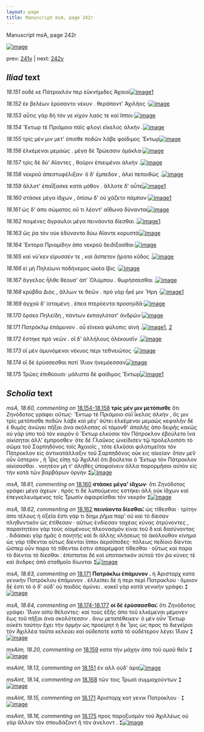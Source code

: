 ```yaml
---
layout: page
title: Manuscript msA, page 242r
---
```


Manuscript msA, page 242r

[![image](http://www.homermultitext.org/iipsrv?OBJ=IIP,1.0&FIF=/project/homer/pyramidal/deepzoom/hmt/vaimg/2017a/VA242RN_0413.tif&WID=100&CVT=JPEG)](http://www.homermultitext.org/ict2/?urn=urn:cite2:hmt:vaimg.2017a:VA242RN_0413)

prev:  [241v](../241v/) | next:  [242v](../242v/)

## *Iliad* text

*18.151* <a id="18.151"/> οὐδέ κε Πάτροκλόν περ ἐϋκνήμιδες Ἀχαιοὶ[![image](http://www.homermultitext.org/iipsrv?OBJ=IIP,1.0&FIF=/project/homer/pyramidal/deepzoom/hmt/vaimg/2017a/VA242RN_0413.tif&RGN=0.2,0.1893,0.385,0.0316&WID=1000&CVT=JPEG)](http://www.homermultitext.org/ict2/?urn=urn:cite2:hmt:vaimg.2017a:VA242RN_0413@0.2,0.1893,0.385,0.0316)[1](#msAint_18.13)

*18.152* <a id="18.152"/> ἐκ βελέων ἐρύσαντο νέκυν . θεράποντ' Ἀχιλῆος ·[![image](http://www.homermultitext.org/iipsrv?OBJ=IIP,1.0&FIF=/project/homer/pyramidal/deepzoom/hmt/vaimg/2017a/VA242RN_0413.tif&RGN=0.204,0.2126,0.402,0.0248&WID=1000&CVT=JPEG)](http://www.homermultitext.org/ict2/?urn=urn:cite2:hmt:vaimg.2017a:VA242RN_0413@0.204,0.2126,0.402,0.0248)

*18.153* <a id="18.153"/> αὖτις γὰρ δὴ τόν γε κίχον λαός τε καὶ ἵπποι·[![image](http://www.homermultitext.org/iipsrv?OBJ=IIP,1.0&FIF=/project/homer/pyramidal/deepzoom/hmt/vaimg/2017a/VA242RN_0413.tif&RGN=0.197,0.2322,0.363,0.0248&WID=1000&CVT=JPEG)](http://www.homermultitext.org/ict2/?urn=urn:cite2:hmt:vaimg.2017a:VA242RN_0413@0.197,0.2322,0.363,0.0248)

*18.154* <a id="18.154"/> Ἕκτωρ τὲ Πριάμοιο πάϊς φλογὶ εἴκελος ἀλκήν .[![image](http://www.homermultitext.org/iipsrv?OBJ=IIP,1.0&FIF=/project/homer/pyramidal/deepzoom/hmt/vaimg/2017a/VA242RN_0413.tif&RGN=0.198,0.2517,0.416,0.0263&WID=1000&CVT=JPEG)](http://www.homermultitext.org/ict2/?urn=urn:cite2:hmt:vaimg.2017a:VA242RN_0413@0.198,0.2517,0.416,0.0263)

*18.155* <a id="18.155"/> τρὶς μέν μιν μετ' όπισθε ποδῶν λάβε φαίδιμος Ἕκτωρ[![image](http://www.homermultitext.org/iipsrv?OBJ=IIP,1.0&FIF=/project/homer/pyramidal/deepzoom/hmt/vaimg/2017a/VA242RN_0413.tif&RGN=0.193,0.2727,0.424,0.0248&WID=1000&CVT=JPEG)](http://www.homermultitext.org/ict2/?urn=urn:cite2:hmt:vaimg.2017a:VA242RN_0413@0.193,0.2727,0.424,0.0248)

*18.156* <a id="18.156"/> ἑλκέμεναι μεμαὼς . μέγα δὲ Τρώεσσιν ὁμόκλα·[![image](http://www.homermultitext.org/iipsrv?OBJ=IIP,1.0&FIF=/project/homer/pyramidal/deepzoom/hmt/vaimg/2017a/VA242RN_0413.tif&RGN=0.192,0.2893,0.42,0.0255&WID=1000&CVT=JPEG)](http://www.homermultitext.org/ict2/?urn=urn:cite2:hmt:vaimg.2017a:VA242RN_0413@0.192,0.2893,0.42,0.0255)

*18.157* <a id="18.157"/> τρὶς δὲ δύ' Αἴαντες , θοῦριν ἐπιειμένοι ἀλκὴν .[![image](http://www.homermultitext.org/iipsrv?OBJ=IIP,1.0&FIF=/project/homer/pyramidal/deepzoom/hmt/vaimg/2017a/VA242RN_0413.tif&RGN=0.189,0.308,0.409,0.0248&WID=1000&CVT=JPEG)](http://www.homermultitext.org/ict2/?urn=urn:cite2:hmt:vaimg.2017a:VA242RN_0413@0.189,0.308,0.409,0.0248)

*18.158* <a id="18.158"/> νεκροῦ ἀπεστυφέλιξαν· ὃ δ' ἔμπεδον , ἀλκὶ πεποιθὼς .[![image](http://www.homermultitext.org/iipsrv?OBJ=IIP,1.0&FIF=/project/homer/pyramidal/deepzoom/hmt/vaimg/2017a/VA242RN_0413.tif&RGN=0.191,0.3268,0.442,0.0255&WID=1000&CVT=JPEG)](http://www.homermultitext.org/ict2/?urn=urn:cite2:hmt:vaimg.2017a:VA242RN_0413@0.191,0.3268,0.442,0.0255)

*18.159* <a id="18.159"/> ἄλλοτ' ἐπαΐξασκε κατὰ μόθον . ἄλλοτε δ' αὖτε[![image](http://www.homermultitext.org/iipsrv?OBJ=IIP,1.0&FIF=/project/homer/pyramidal/deepzoom/hmt/vaimg/2017a/VA242RN_0413.tif&RGN=0.187,0.3449,0.408,0.027&WID=1000&CVT=JPEG)](http://www.homermultitext.org/ict2/?urn=urn:cite2:hmt:vaimg.2017a:VA242RN_0413@0.187,0.3449,0.408,0.027)[1](#msAim_18.20)

*18.160* <a id="18.160"/> στάσκε μέγα ἰ̈άχων , ὀπίσω δ' οὐ χάζετο πάμπαν·[![image](http://www.homermultitext.org/iipsrv?OBJ=IIP,1.0&FIF=/project/homer/pyramidal/deepzoom/hmt/vaimg/2017a/VA242RN_0413.tif&RGN=0.185,0.3659,0.425,0.0255&WID=1000&CVT=JPEG)](http://www.homermultitext.org/ict2/?urn=urn:cite2:hmt:vaimg.2017a:VA242RN_0413@0.185,0.3659,0.425,0.0255)[1](#msA_18.61)

*18.161* <a id="18.161"/> ὡς δ' ἀπο σώματος οὔ τι λέοντ' αἴθωνα δύνανται[![image](http://www.homermultitext.org/iipsrv?OBJ=IIP,1.0&FIF=/project/homer/pyramidal/deepzoom/hmt/vaimg/2017a/VA242RN_0413.tif&RGN=0.185,0.3869,0.422,0.0233&WID=1000&CVT=JPEG)](http://www.homermultitext.org/ict2/?urn=urn:cite2:hmt:vaimg.2017a:VA242RN_0413@0.185,0.3869,0.422,0.0233)

*18.162* <a id="18.162"/> ποιμένες ἄγραυλοι μέγα πεινάοντα δίεσθαι .[![image](http://www.homermultitext.org/iipsrv?OBJ=IIP,1.0&FIF=/project/homer/pyramidal/deepzoom/hmt/vaimg/2017a/VA242RN_0413.tif&RGN=0.183,0.4042,0.402,0.0255&WID=1000&CVT=JPEG)](http://www.homermultitext.org/ict2/?urn=urn:cite2:hmt:vaimg.2017a:VA242RN_0413@0.183,0.4042,0.402,0.0255)[1](#msA_18.62)

*18.163* <a id="18.163"/> ὥς ῥα τὸν οὐκ ἐδύναντο δύω Αἴαντε κορυστὰ[![image](http://www.homermultitext.org/iipsrv?OBJ=IIP,1.0&FIF=/project/homer/pyramidal/deepzoom/hmt/vaimg/2017a/VA242RN_0413.tif&RGN=0.188,0.4252,0.385,0.024&WID=1000&CVT=JPEG)](http://www.homermultitext.org/ict2/?urn=urn:cite2:hmt:vaimg.2017a:VA242RN_0413@0.188,0.4252,0.385,0.024)

*18.164* <a id="18.164"/> Ἕκτορα Πριαμίδην ἀπο νεκροῦ δειδίξασθαι·[![image](http://www.homermultitext.org/iipsrv?OBJ=IIP,1.0&FIF=/project/homer/pyramidal/deepzoom/hmt/vaimg/2017a/VA242RN_0413.tif&RGN=0.187,0.441,0.402,0.0278&WID=1000&CVT=JPEG)](http://www.homermultitext.org/ict2/?urn=urn:cite2:hmt:vaimg.2017a:VA242RN_0413@0.187,0.441,0.402,0.0278)

*18.165* <a id="18.165"/> καὶ νύ̆ κεν εἴρυσσέν τε , καὶ ἄσπετον ᾔρατο κῦδος .[![image](http://www.homermultitext.org/iipsrv?OBJ=IIP,1.0&FIF=/project/homer/pyramidal/deepzoom/hmt/vaimg/2017a/VA242RN_0413.tif&RGN=0.185,0.4628,0.411,0.0263&WID=1000&CVT=JPEG)](http://www.homermultitext.org/ict2/?urn=urn:cite2:hmt:vaimg.2017a:VA242RN_0413@0.185,0.4628,0.411,0.0263)

*18.166* <a id="18.166"/> εἰ μὴ Πηλείωνι ποδήνεμος ὠκέα Ι̂̈ρις ·[![image](http://www.homermultitext.org/iipsrv?OBJ=IIP,1.0&FIF=/project/homer/pyramidal/deepzoom/hmt/vaimg/2017a/VA242RN_0413.tif&RGN=0.183,0.4816,0.367,0.0255&WID=1000&CVT=JPEG)](http://www.homermultitext.org/ict2/?urn=urn:cite2:hmt:vaimg.2017a:VA242RN_0413@0.183,0.4816,0.367,0.0255)

*18.167* <a id="18.167"/> ἄγγελος ἦλθε θέουσ' ἀπ' Ὀλύμπου . θωρήσσεσθαι .[![image](http://www.homermultitext.org/iipsrv?OBJ=IIP,1.0&FIF=/project/homer/pyramidal/deepzoom/hmt/vaimg/2017a/VA242RN_0413.tif&RGN=0.187,0.4996,0.404,0.027&WID=1000&CVT=JPEG)](http://www.homermultitext.org/ict2/?urn=urn:cite2:hmt:vaimg.2017a:VA242RN_0413@0.187,0.4996,0.404,0.027)

*18.168* <a id="18.168"/> κρύβδα Διὸς , ἄλλων τε θεῶν . πρὸ γὰρ ἧκέ μιν Ἥρη ·[![image](http://www.homermultitext.org/iipsrv?OBJ=IIP,1.0&FIF=/project/homer/pyramidal/deepzoom/hmt/vaimg/2017a/VA242RN_0413.tif&RGN=0.187,0.5184,0.422,0.0248&WID=1000&CVT=JPEG)](http://www.homermultitext.org/ict2/?urn=urn:cite2:hmt:vaimg.2017a:VA242RN_0413@0.187,0.5184,0.422,0.0248)[1](#msAint_18.14)

*18.169* <a id="18.169"/> ἀγχοῦ δ' ἱσταμένη . ἔπεα πτερόεντα προσηύδᾱ·[![image](http://www.homermultitext.org/iipsrv?OBJ=IIP,1.0&FIF=/project/homer/pyramidal/deepzoom/hmt/vaimg/2017a/VA242RN_0413.tif&RGN=0.183,0.5364,0.409,0.0248&WID=1000&CVT=JPEG)](http://www.homermultitext.org/ict2/?urn=urn:cite2:hmt:vaimg.2017a:VA242RN_0413@0.183,0.5364,0.409,0.0248)

*18.170* <a id="18.170"/> ὄρσεο Πηλείδη , πάντων ἐκπαγλότατ' ἀνδρῶν·[![image](http://www.homermultitext.org/iipsrv?OBJ=IIP,1.0&FIF=/project/homer/pyramidal/deepzoom/hmt/vaimg/2017a/VA242RN_0413.tif&RGN=0.186,0.5582,0.409,0.0233&WID=1000&CVT=JPEG)](http://www.homermultitext.org/ict2/?urn=urn:cite2:hmt:vaimg.2017a:VA242RN_0413@0.186,0.5582,0.409,0.0233)

*18.171* <a id="18.171"/> Πατρόκλῳ ἐπάμυνον . οὗ εἵνεκα φύλοπις αἰνὴ .[![image](http://www.homermultitext.org/iipsrv?OBJ=IIP,1.0&FIF=/project/homer/pyramidal/deepzoom/hmt/vaimg/2017a/VA242RN_0413.tif&RGN=0.184,0.577,0.417,0.0218&WID=1000&CVT=JPEG)](http://www.homermultitext.org/ict2/?urn=urn:cite2:hmt:vaimg.2017a:VA242RN_0413@0.184,0.577,0.417,0.0218)[1](#msAint_18.15), [2](#msA_18.63)

*18.172* <a id="18.172"/> ἕστηκε πρὸ νεῶν . οἳ δ' ἀλλήλους ὀλέκουσῑν .[![image](http://www.homermultitext.org/iipsrv?OBJ=IIP,1.0&FIF=/project/homer/pyramidal/deepzoom/hmt/vaimg/2017a/VA242RN_0413.tif&RGN=0.19,0.5935,0.375,0.0218&WID=1000&CVT=JPEG)](http://www.homermultitext.org/ict2/?urn=urn:cite2:hmt:vaimg.2017a:VA242RN_0413@0.19,0.5935,0.375,0.0218)

*18.173* <a id="18.173"/> οἳ μὲν ἀμυνόμενοι νέκυος περι τεθνειῶτος ·[![image](http://www.homermultitext.org/iipsrv?OBJ=IIP,1.0&FIF=/project/homer/pyramidal/deepzoom/hmt/vaimg/2017a/VA242RN_0413.tif&RGN=0.188,0.6123,0.408,0.0233&WID=1000&CVT=JPEG)](http://www.homermultitext.org/ict2/?urn=urn:cite2:hmt:vaimg.2017a:VA242RN_0413@0.188,0.6123,0.408,0.0233)

*18.174* <a id="18.174"/> οἳ δὲ ἐρύσσεσθαι ποτὶ Ί̈λιον ἠνεμόεσσαν[![image](http://www.homermultitext.org/iipsrv?OBJ=IIP,1.0&FIF=/project/homer/pyramidal/deepzoom/hmt/vaimg/2017a/VA242RN_0413.tif&RGN=0.185,0.6304,0.365,0.0233&WID=1000&CVT=JPEG)](http://www.homermultitext.org/ict2/?urn=urn:cite2:hmt:vaimg.2017a:VA242RN_0413@0.185,0.6304,0.365,0.0233)

*18.175* <a id="18.175"/> Τρῶες ἐπιθύουσι· μάλιστα δὲ φαίδιμος Ἕκτωρ[![image](http://www.homermultitext.org/iipsrv?OBJ=IIP,1.0&FIF=/project/homer/pyramidal/deepzoom/hmt/vaimg/2017a/VA242RN_0413.tif&RGN=0.184,0.6506,0.374,0.0301&WID=1000&CVT=JPEG)](http://www.homermultitext.org/ict2/?urn=urn:cite2:hmt:vaimg.2017a:VA242RN_0413@0.184,0.6506,0.374,0.0301)[1](#msAint_18.16)

## *Scholia* text

*msA, 18.60, commenting on* [18.154-18.158](#18.154-18.158)  <a id="msA_18.60"/> **τρὶς μέν μιν μετόπισθε** ὅτι Ζηνόδοτος γράφει οὕτως· Ἕκτωρ τὲ Πριάμοιο σὺῒ ΐκελος ἀλκὴν , ὅς μιν τρὶς μετόπισθε ποδῶν λάβε καὶ μέγ' ἀϋτει ἐλκέμεναι μεμαώς κεφαλὴν δέ ἑ θυμὸς ἀνώγει πῆξαι ἀνα σκόλοπας οἳ τάμονθ' ἁπαλῆς ἀπο δειρῆς κακῶς οὐ γὰρ ὑπο τοῦ τὸν καιρὸν ὁ Ἕκτωρ ελκύσαι τὸν Πάτροκλον ἐβούλετο ἵνα αἰκίσηται ἀλλ' έμπροσθεν· ὅτε δὲ Γλαῦκος ὠνείδισεν τῷ προλελοιπότι τὸ σῶμα τοῦ Σαρπηδόνος τοῖς Ἀχαιοῖς , τότε ἑλκῦσαι φιλοτιμεῖται τὸν Πάτροκλον εἰς ἀντικατάλλαξιν τοῦ Σαρπηδόνος οὐκ εις αἰκείαν· ὅταν με̏ν οὖν ὕστερον , ῆ Ἶ̈ρις εἴπῃ τῷ Ἀχιλλεῖ ὅτι βούλεται ὁ Ἕκτωρ τὸν Πάτροκλον αἰκίσασθαι . νοητέον μή τ' ἀληθὲς ὑποφαίνειν ἀλλα παρορμῆσαι αὐτὸν εἰς τὴν κατὰ τῶν βαρβάρων ὀργήν ⁑[![image](http://www.homermultitext.org/iipsrv?OBJ=IIP,1.0&FIF=/project/homer/pyramidal/deepzoom/hmt/vaimg/2017a/VA242RN_0413.tif&RGN=0.186,0.0744,0.662,0.1059&WID=1000&CVT=JPEG)](http://www.homermultitext.org/ict2/?urn=urn:cite2:hmt:vaimg.2017a:VA242RN_0413@0.186,0.0744,0.662,0.1059)

*msA, 18.61, commenting on* [18.160](#18.160)  <a id="msA_18.61"/> **στάσκε μέγα' ἰ̈άχων·** ὅτι Ζηνόδοτος γράφει μέγα ἀχεων . πρός τι δὲ λυπούμενος εστήκει ἀλλ οὐκ ἰ̈άχων καὶ ἐπεγκελευόμενος τοῖς Τρωσὶν ἀφαιρεῖσθαι τὸν νεκρόν ⁑[![image](http://www.homermultitext.org/iipsrv?OBJ=IIP,1.0&FIF=/project/homer/pyramidal/deepzoom/hmt/vaimg/2017a/VA242RN_0413.tif&RGN=0.611,0.3689,0.21,0.0721&WID=1000&CVT=JPEG)](http://www.homermultitext.org/ict2/?urn=urn:cite2:hmt:vaimg.2017a:VA242RN_0413@0.611,0.3689,0.21,0.0721)

*msA, 18.62, commenting on* [18.162](#18.162)  <a id="msA_18.62"/> **πεινάοντα δίεσθαι⁚** ὡς τίθεσθαι · τρίτην ἀπο τέλους ἡ ὀξεῖα ἔστι γάρ τι δίημι ῥῆμα παρ' οῦ καὶ τὸ δίεσαν πληθυντικὸν ὡς ἐτίθεσαν · αὔτως ἐνδίεσαν ταχέας κύνας ὀτρύνοντες , παραιτητέον γὰρ τοὺς οἰομένους πλεονασμὸν εἰναι τοῦ δ καὶ δασύνοντας . διδάσκει γὰρ ἡμᾶς ὁ ποιητὴς καὶ δι άλλης κλήσεως τὸ ἀκόλουθον κίνημα ὡς γὰρ τίθενται οὕτως δίενται ἵπποι ἀερσίποδες· πόλεως πεδίοιο δίενται ὥσπερ οὖν παρα τὸ τίθενται ἐστιν ἀπαρέμφατ τίθεσθαι · οὕτως καὶ παρα τὸ δίενται τὸ δίεσθαι ⁚ ἐπίσταται δὲ καὶ ὑποτακτικὸν αὐτοῦ τὸν ῥα κύνες τὲ καὶ ἄνδρες ἀπὸ σταθμοῖο δίωνται ⁑[![image](http://www.homermultitext.org/iipsrv?OBJ=IIP,1.0&FIF=/project/homer/pyramidal/deepzoom/hmt/vaimg/2017a/VA242RN_0413.tif&RGN=0.6,0.4335,0.21,0.2096&WID=1000&CVT=JPEG)](http://www.homermultitext.org/ict2/?urn=urn:cite2:hmt:vaimg.2017a:VA242RN_0413@0.6,0.4335,0.21,0.2096)

*msA, 18.63, commenting on* [18.171](#18.171)  <a id="msA_18.63"/> **Πατρόκλω ἐπάμυνον .** ἡ Ἀρισταρχ κατα γενικὴν Πατρόκλου ἐπάμυνον . ἐλλείπει δὲ ἡ περι περὶ Πατροκλου · ὅμοιον δέ ἐστι τὸ ὁ δ' οὐδ' οὑ παιδὸς ἀμύνει . κακεῖ γὰρ κατὰ γενικὴν γράφει ⁑[![image](http://www.homermultitext.org/iipsrv?OBJ=IIP,1.0&FIF=/project/homer/pyramidal/deepzoom/hmt/vaimg/2017a/VA242RN_0413.tif&RGN=0.174,0.6349,0.639,0.0751&WID=1000&CVT=JPEG)](http://www.homermultitext.org/ict2/?urn=urn:cite2:hmt:vaimg.2017a:VA242RN_0413@0.174,0.6349,0.639,0.0751)

*msA, 18.64, commenting on* [18.174-18.177](#18.174-18.177)  <a id="msA_18.64"/> **οἱ δὲ ἐρύσσασθαι⁚** ὅτι Ζηνόδοτος γράφει Ἴ̈λιον αἰπὺ θέλοντες· καὶ τοὺς ἑξῆς ἀπο τοῦ ελκέμεναι μέμονεν ἕως τοῦ πῆξαι ἀνα σκολότεσσιν . ἄνω μετατέθεικεν· ὁ μὲν οὖν Ἕκτωρ οὐκέτι ταύτην ἔχει τὴν ὁρμὴν ὡς προείρητ ἡ δε Ἶρις ὡς προς τὸ διεγεῖραι τὸν Ἀχιλλέα ταῦτα κελεύει καὶ οὐδεποτε κατὰ τὸ οὐδέτερον λέγει Ί̈λιον ⁑[![image](http://www.homermultitext.org/iipsrv?OBJ=IIP,1.0&FIF=/project/homer/pyramidal/deepzoom/hmt/vaimg/2017a/VA242RN_0413.tif&RGN=0.17,0.6897,0.633,0.0526&WID=1000&CVT=JPEG)](http://www.homermultitext.org/ict2/?urn=urn:cite2:hmt:vaimg.2017a:VA242RN_0413@0.17,0.6897,0.633,0.0526)

*msAim, 18.20, commenting on* [18.159](#18.159)  <a id="msAim_18.20"/> κατα τὴν μάχην ἀπο τοῦ ομοῦ θεῖν ⁑[![image](http://www.homermultitext.org/iipsrv?OBJ=IIP,1.0&FIF=/project/homer/pyramidal/deepzoom/hmt/vaimg/2017a/VA242RN_0413.tif&RGN=0.59,0.3486,0.051,0.0376&WID=1000&CVT=JPEG)](http://www.homermultitext.org/ict2/?urn=urn:cite2:hmt:vaimg.2017a:VA242RN_0413@0.59,0.3486,0.051,0.0376)

*msAint, 18.13, commenting on* [18.151](#18.151)  <a id="msAint_18.13"/> ἐν αλλ οὐδ' ἀρα[![image](http://www.homermultitext.org/iipsrv?OBJ=IIP,1.0&FIF=/project/homer/pyramidal/deepzoom/hmt/vaimg/2017a/VA242RN_0413.tif&RGN=0.147,0.1908,0.056,0.0301&WID=1000&CVT=JPEG)](http://www.homermultitext.org/ict2/?urn=urn:cite2:hmt:vaimg.2017a:VA242RN_0413@0.147,0.1908,0.056,0.0301)

*msAint, 18.14, commenting on* [18.168](#18.168)  <a id="msAint_18.14"/> τῶν τοις Τρωσὶ συμμαχούντων ⁑[![image](http://www.homermultitext.org/iipsrv?OBJ=IIP,1.0&FIF=/project/homer/pyramidal/deepzoom/hmt/vaimg/2017a/VA242RN_0413.tif&RGN=0.134,0.5214,0.061,0.0233&WID=1000&CVT=JPEG)](http://www.homermultitext.org/ict2/?urn=urn:cite2:hmt:vaimg.2017a:VA242RN_0413@0.134,0.5214,0.061,0.0233)

*msAint, 18.15, commenting on* [18.171](#18.171)  <a id="msAint_18.15"/> Ἀρισταρχ κατ γενικ Πατροκλου · ⁑[![image](http://www.homermultitext.org/iipsrv?OBJ=IIP,1.0&FIF=/project/homer/pyramidal/deepzoom/hmt/vaimg/2017a/VA242RN_0413.tif&RGN=0.138,0.58,0.055,0.0301&WID=1000&CVT=JPEG)](http://www.homermultitext.org/ict2/?urn=urn:cite2:hmt:vaimg.2017a:VA242RN_0413@0.138,0.58,0.055,0.0301)

*msAint, 18.16, commenting on* [18.175](#18.175)  <a id="msAint_18.16"/> προς παροξυσμὸν τοῦ Ἀχιλλέως οὐ γὰρ ἄλλον τὸν σπουδάζοντ ἢ τὸν ἀνελοντ . ⁑[![image](http://www.homermultitext.org/iipsrv?OBJ=IIP,1.0&FIF=/project/homer/pyramidal/deepzoom/hmt/vaimg/2017a/VA242RN_0413.tif&RGN=0.143,0.6514,0.145,0.0406&WID=1000&CVT=JPEG)](http://www.homermultitext.org/ict2/?urn=urn:cite2:hmt:vaimg.2017a:VA242RN_0413@0.143,0.6514,0.145,0.0406)